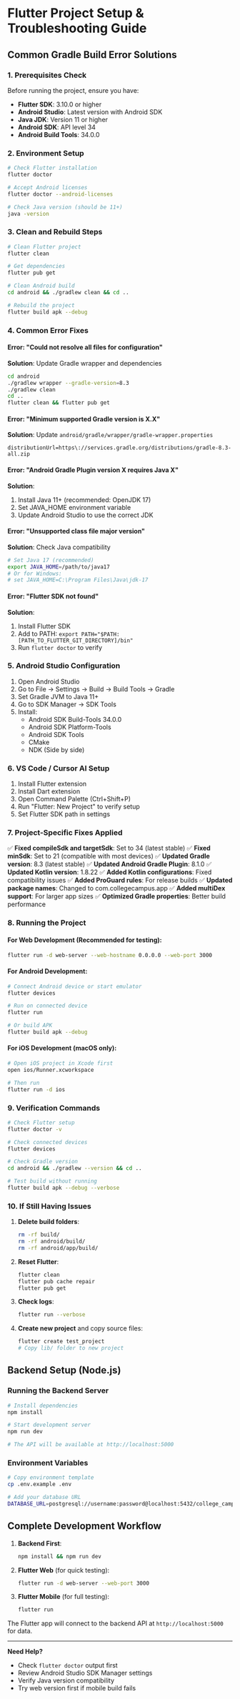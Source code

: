 # Flutter Project Setup & Troubleshooting Guide

## Common Gradle Build Error Solutions

### 1. Prerequisites Check
Before running the project, ensure you have:
- **Flutter SDK**: 3.10.0 or higher
- **Android Studio**: Latest version with Android SDK
- **Java JDK**: Version 11 or higher
- **Android SDK**: API level 34
- **Android Build Tools**: 34.0.0

### 2. Environment Setup
```bash
# Check Flutter installation
flutter doctor

# Accept Android licenses
flutter doctor --android-licenses

# Check Java version (should be 11+)
java -version
```

### 3. Clean and Rebuild Steps
```bash
# Clean Flutter project
flutter clean

# Get dependencies
flutter pub get

# Clean Android build
cd android && ./gradlew clean && cd ..

# Rebuild the project
flutter build apk --debug
```

### 4. Common Error Fixes

#### Error: "Could not resolve all files for configuration"
**Solution**: Update Gradle wrapper and dependencies
```bash
cd android
./gradlew wrapper --gradle-version=8.3
./gradlew clean
cd ..
flutter clean && flutter pub get
```

#### Error: "Minimum supported Gradle version is X.X"
**Solution**: Update `android/gradle/wrapper/gradle-wrapper.properties`
```properties
distributionUrl=https\://services.gradle.org/distributions/gradle-8.3-all.zip
```

#### Error: "Android Gradle Plugin version X requires Java X"
**Solution**: 
1. Install Java 11+ (recommended: OpenJDK 17)
2. Set JAVA_HOME environment variable
3. Update Android Studio to use the correct JDK

#### Error: "Unsupported class file major version"
**Solution**: Check Java compatibility
```bash
# Set Java 17 (recommended)
export JAVA_HOME=/path/to/java17
# Or for Windows:
# set JAVA_HOME=C:\Program Files\Java\jdk-17
```

#### Error: "Flutter SDK not found"
**Solution**: 
1. Install Flutter SDK
2. Add to PATH: `export PATH="$PATH:[PATH_TO_FLUTTER_GIT_DIRECTORY]/bin"`
3. Run `flutter doctor` to verify

### 5. Android Studio Configuration
1. Open Android Studio
2. Go to File → Settings → Build → Build Tools → Gradle
3. Set Gradle JVM to Java 11+
4. Go to SDK Manager → SDK Tools
5. Install:
   - Android SDK Build-Tools 34.0.0
   - Android SDK Platform-Tools
   - Android SDK Tools
   - CMake
   - NDK (Side by side)

### 6. VS Code / Cursor AI Setup
1. Install Flutter extension
2. Install Dart extension
3. Open Command Palette (Ctrl+Shift+P)
4. Run "Flutter: New Project" to verify setup
5. Set Flutter SDK path in settings

### 7. Project-Specific Fixes Applied

✅ **Fixed compileSdk and targetSdk**: Set to 34 (latest stable)
✅ **Fixed minSdk**: Set to 21 (compatible with most devices)
✅ **Updated Gradle version**: 8.3 (latest stable)
✅ **Updated Android Gradle Plugin**: 8.1.0
✅ **Updated Kotlin version**: 1.8.22
✅ **Added Kotlin configurations**: Fixed compatibility issues
✅ **Added ProGuard rules**: For release builds
✅ **Updated package names**: Changed to com.collegecampus.app
✅ **Added multiDex support**: For larger app sizes
✅ **Optimized Gradle properties**: Better build performance

### 8. Running the Project

#### For Web Development (Recommended for testing):
```bash
flutter run -d web-server --web-hostname 0.0.0.0 --web-port 3000
```

#### For Android Development:
```bash
# Connect Android device or start emulator
flutter devices

# Run on connected device
flutter run

# Or build APK
flutter build apk --debug
```

#### For iOS Development (macOS only):
```bash
# Open iOS project in Xcode first
open ios/Runner.xcworkspace

# Then run
flutter run -d ios
```

### 9. Verification Commands
```bash
# Check Flutter setup
flutter doctor -v

# Check connected devices
flutter devices

# Check Gradle version
cd android && ./gradlew --version && cd ..

# Test build without running
flutter build apk --debug --verbose
```

### 10. If Still Having Issues

1. **Delete build folders**:
   ```bash
   rm -rf build/
   rm -rf android/build/
   rm -rf android/app/build/
   ```

2. **Reset Flutter**:
   ```bash
   flutter clean
   flutter pub cache repair
   flutter pub get
   ```

3. **Check logs**:
   ```bash
   flutter run --verbose
   ```

4. **Create new project** and copy source files:
   ```bash
   flutter create test_project
   # Copy lib/ folder to new project
   ```

## Backend Setup (Node.js)

### Running the Backend Server
```bash
# Install dependencies
npm install

# Start development server
npm run dev

# The API will be available at http://localhost:5000
```

### Environment Variables
```bash
# Copy environment template
cp .env.example .env

# Add your database URL
DATABASE_URL=postgresql://username:password@localhost:5432/college_campus
```

## Complete Development Workflow

1. **Backend First**: 
   ```bash
   npm install && npm run dev
   ```

2. **Flutter Web** (for quick testing):
   ```bash
   flutter run -d web-server --web-port 3000
   ```

3. **Flutter Mobile** (for full testing):
   ```bash
   flutter run
   ```

The Flutter app will connect to the backend API at `http://localhost:5000` for data.

---

**Need Help?** 
- Check `flutter doctor` output first
- Review Android Studio SDK Manager settings
- Verify Java version compatibility
- Try web version first if mobile build fails